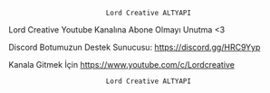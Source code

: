                             Lord Creative ALTYAPI
Lord Creative  Youtube Kanalına Abone Olmayı Unutma <3
 
Discord Botumuzun Destek Sunucusu: <https://discord.gg/HRC9Yyp>

Kanala Gitmek İçin <https://www.youtube.com/c/Lordcreative>



                            Lord Creative ALTYAPI